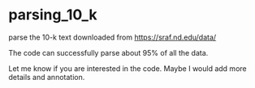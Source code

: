 # parsing_10_k
parse the 10-k text downloaded from https://sraf.nd.edu/data/

The code can successfully parse about 95% of all the data. 


Let me know if you are interested in the code. Maybe I would add more details and annotation.
